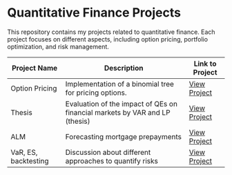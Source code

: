 # Quantitative Finance Projects

This repository contains my projects related to quantitative finance. Each project focuses on different aspects, including option pricing, portfolio optimization, and risk management.

| Project Name       | Description                                   | Link to Project                              |
|--------------------|-----------------------------------------------|----------------------------------------------|
| Option Pricing     | Implementation of a binomial tree for pricing options. | [View Project](./option_pricing.ipynb)       |
| Thesis | Evaluation of the impact of QEs on financial markets by VAR and LP (thesis) | [View Project](./Thesis.ipynb)  |
| ALM | Forecasting mortgage prepayments | [View Project](./ING) |
| VaR, ES, backtesting | Discussion about different approaches to quantify risks | [View Project](./VaR.ipynb) |
